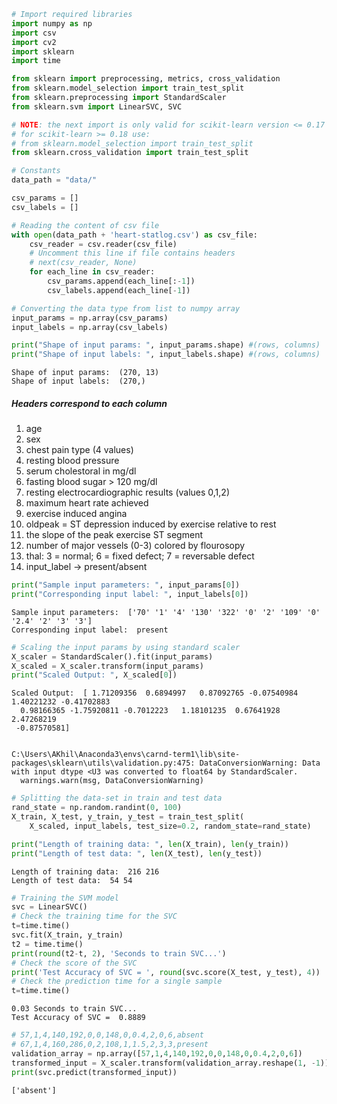 

```python
# Import required libraries
import numpy as np
import csv
import cv2
import sklearn
import time

from sklearn import preprocessing, metrics, cross_validation
from sklearn.model_selection import train_test_split
from sklearn.preprocessing import StandardScaler
from sklearn.svm import LinearSVC, SVC

# NOTE: the next import is only valid for scikit-learn version <= 0.17
# for scikit-learn >= 0.18 use:
# from sklearn.model_selection import train_test_split
from sklearn.cross_validation import train_test_split
```


```python
# Constants
data_path = "data/"

csv_params = []
csv_labels = []

# Reading the content of csv file
with open(data_path + 'heart-statlog.csv') as csv_file:
    csv_reader = csv.reader(csv_file)
    # Uncomment this line if file contains headers
    # next(csv_reader, None)
    for each_line in csv_reader:
        csv_params.append(each_line[:-1])
        csv_labels.append(each_line[-1])
```


```python
# Converting the data type from list to numpy array
input_params = np.array(csv_params)
input_labels = np.array(csv_labels)
```


```python
print("Shape of input params: ", input_params.shape) #(rows, columns)
print("Shape of input labels: ", input_labels.shape) #(rows, columns)
```

    Shape of input params:  (270, 13)
    Shape of input labels:  (270,)
    

##### Headers correspond to each column
1. age       
2. sex       
3. chest pain type  (4 values)       
4. resting blood pressure  
5. serum cholestoral in mg/dl      
6. fasting blood sugar > 120 mg/dl       
7. resting electrocardiographic results  (values 0,1,2) 
8. maximum heart rate achieved  
9. exercise induced angina    
10. oldpeak = ST depression induced by exercise relative to rest   
11. the slope of the peak exercise ST segment     
12. number of major vessels (0-3) colored by flourosopy        
13.  thal: 3 = normal; 6 = fixed defect; 7 = reversable defect
14. input_label -> present/absent


```python
print("Sample input parameters: ", input_params[0])
print("Corresponding input label: ", input_labels[0])
```

    Sample input parameters:  ['70' '1' '4' '130' '322' '0' '2' '109' '0' '2.4' '2' '3' '3']
    Corresponding input label:  present
    


```python
# Scaling the input params by using standard scaler
X_scaler = StandardScaler().fit(input_params)
X_scaled = X_scaler.transform(input_params)
print("Scaled Output: ", X_scaled[0])
```

    Scaled Output:  [ 1.71209356  0.6894997   0.87092765 -0.07540984  1.40221232 -0.41702883
      0.98166365 -1.75920811 -0.7012223   1.18101235  0.67641928  2.47268219
     -0.87570581]
    

    C:\Users\AKhil\Anaconda3\envs\carnd-term1\lib\site-packages\sklearn\utils\validation.py:475: DataConversionWarning: Data with input dtype <U3 was converted to float64 by StandardScaler.
      warnings.warn(msg, DataConversionWarning)
    


```python
# Splitting the data-set in train and test data
rand_state = np.random.randint(0, 100)
X_train, X_test, y_train, y_test = train_test_split(
    X_scaled, input_labels, test_size=0.2, random_state=rand_state)
```


```python
print("Length of training data: ", len(X_train), len(y_train))
print("Length of test data: ", len(X_test), len(y_test))
```

    Length of training data:  216 216
    Length of test data:  54 54
    


```python
# Training the SVM model
svc = LinearSVC()
# Check the training time for the SVC
t=time.time()
svc.fit(X_train, y_train)
t2 = time.time()
print(round(t2-t, 2), 'Seconds to train SVC...')
# Check the score of the SVC
print('Test Accuracy of SVC = ', round(svc.score(X_test, y_test), 4))
# Check the prediction time for a single sample
t=time.time()
```

    0.03 Seconds to train SVC...
    Test Accuracy of SVC =  0.8889
    


```python
# 57,1,4,140,192,0,0,148,0,0.4,2,0,6,absent
# 67,1,4,160,286,0,2,108,1,1.5,2,3,3,present
validation_array = np.array([57,1,4,140,192,0,0,148,0,0.4,2,0,6])
transformed_input = X_scaler.transform(validation_array.reshape(1, -1))
print(svc.predict(transformed_input))
```

    ['absent']
    
